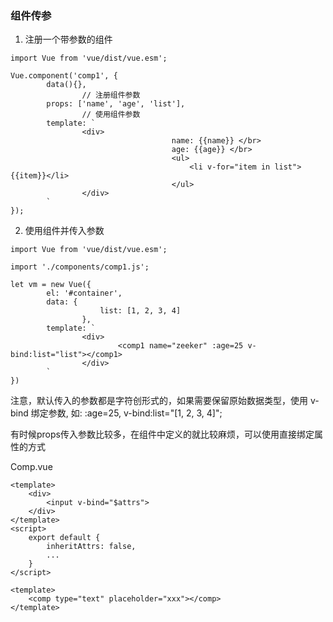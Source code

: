 ### 组件传参

1. 注册一个带参数的组件

```
import Vue from 'vue/dist/vue.esm';

Vue.component('comp1', {
        data(){},
				// 注册组件参数
        props: ['name', 'age', 'list'],
				// 使用组件参数
        template: `
                <div>
									name: {{name}} </br>
									age: {{age}} </br>
									<ul>
										<li v-for="item in list">{{item}}</li>
									</ul>
                </div>
        `
});
```

2. 使用组件并传入参数

```
import Vue from 'vue/dist/vue.esm';

import './components/comp1.js';

let vm = new Vue({
        el: '#container',
        data: {
					list: [1, 2, 3, 4]
				},
        template: `
                <div>
                        <comp1 name="zeeker" :age=25 v-bind:list="list"></comp1>
                </div>
        `
})
```

注意，默认传入的参数都是字符创形式的，如果需要保留原始数据类型，使用 v-bind 绑定参数, 如: :age=25, v-bind:list="[1, 2, 3, 4]";


有时候props传入参数比较多，在组件中定义的就比较麻烦，可以使用直接绑定属性的方式

Comp.vue
```
<template>
	<div>
		<input v-bind="$attrs">
	</div>
</template>
<script>
	export default { 
		inheritAttrs: false,
		...
	}
</script>
```

```
<template>
	<comp type="text" placeholder="xxx"></comp>
</template>
```
